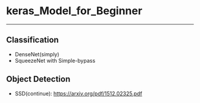 # keras_Model_for_Beginner
<hr>

## Classification
+ DenseNet(simply)
+ SqueezeNet with Simple-bypass


## Object Detection
+ SSD(continue): https://arxiv.org/pdf/1512.02325.pdf